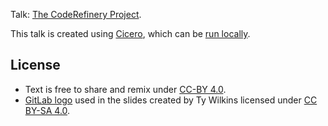 Talk: [The CodeRefinery
Project](http://cicero.xyz/v2/remark/github/coderefinery/talk-intro/master/talk.md/).

This talk is created using [Cicero](http://cicero.xyz/), which can be
[run locally](https://github.com/bast/cicero).


## License

- Text is free to share and remix under [CC-BY 4.0](https://creativecommons.org/licenses/by/4.0/).
- [GitLab logo](https://about.gitlab.com/2015/07/03/our-new-logo/) used in the slides created by Ty Wilkins
  licensed under [CC BY-SA 4.0](https://creativecommons.org/licenses/by-sa/4.0/).
